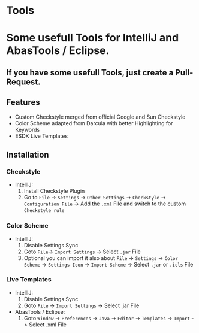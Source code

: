 # Tools

# Some usefull Tools for IntelliJ and AbasTools / Eclipse.
## If you have some usefull Tools, just create a Pull-Request.


## Features 
- Custom Checkstyle merged from official Google and Sun Checkstyle
- Color Scheme adapted from Darcula with better Highlighting for Keywords
- ESDK Live Templates


## Installation


### Checkstyle
- IntellIJ:
	1. Install Checkstyle Plugin
	2. Go to `File` -> `Settings` -> `Other Settings` -> `Checkstyle` -> `Configuration File` -> Add the `.xml` File and switch to the custom `Checkstyle rule`

### Color Scheme
- IntellIJ:
	1. Disable Settings Sync
	2. Goto `File`-> `Import Settings` -> Select `.jar` File
	3. Optional you can import it also about `File` -> `Settings` -> `Color Scheme` -> `Settings Icon` -> `Import Scheme` ->  Select `.jar` or `.icls` File

### Live Templates
- IntellIJ:
	1. Disable Settings Sync
	2. Goto `File` -> `Import Settings` -> Select .jar File
- AbasTools / Eclipse:
	1. Goto `Window` -> `Preferences` -> `Java` -> `Editor` -> `Templates` -> `Import` -> Select .xml File